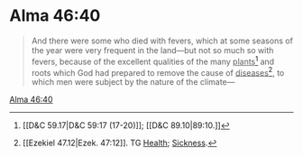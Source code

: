 # Alma 46:40

> And there were some who died with fevers, which at some seasons of the year were very frequent in the land—but not so much so with fevers, because of the excellent qualities of the many <u>plants</u>[^a] and roots which God had prepared to remove the cause of <u>diseases</u>[^b], to which men were subject by the nature of the climate—

[Alma 46:40](https://www.churchofjesuschrist.org/study/scriptures/bofm/alma/46?lang=eng&id=p40#p40)


[^a]: [[D&C 59.17|D&C 59:17 (17-20)]]; [[D&C 89.10|89:10.]]
[^b]: [[Ezekiel 47.12|Ezek. 47:12]]. TG [Health](https://www.churchofjesuschrist.org/study/scriptures/tg/health?lang=eng); [Sickness](https://www.churchofjesuschrist.org/study/scriptures/tg/sickness?lang=eng).
